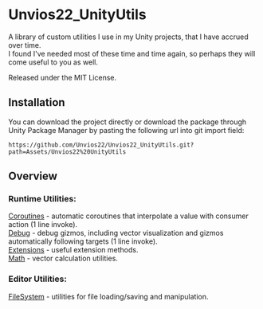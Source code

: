 # Unvios22_UnityUtils

A library of custom utilities I use in my Unity projects, that I have accrued over time.\
I found I've needed most of these time and time again, so perhaps they will come useful to you as well.

Released under the MIT License.

Installation
---
You can download the project directly or download the package through Unity Package Manager by pasting the following url into git import field:
```
https://github.com/Unvios22/Unvios22_UnityUtils.git?path=Assets/Unvios22%20UnityUtils
```
Overview
---
### Runtime Utilities:
[Coroutines](Assets/Unvios22%20UnityUtils/Runtime/Coroutines) - automatic coroutines that interpolate a value with consumer action (1 line invoke).\
[Debug](Assets/Unvios22%20UnityUtils/Runtime/) - debug gizmos, including vector visualization and gizmos automatically following targets (1 line invoke).\
[Extensions](Assets/Unvios22%20UnityUtils/Runtime/Extensions) - useful extension methods.\
[Math](Assets/Unvios22%20UnityUtils/Runtime/Math) - vector calculation utilities.

### Editor Utilities:
[FileSystem](Assets/Unvios22%20UnityUtils/Editor/FileSystem) - utilities for file loading/saving and manipulation.

